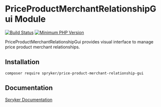 # PriceProductMerchantRelationshipGui Module
[![Build Status](https://travis-ci.org/spryker/price-product-merchant-relationship-gui.svg)](https://travis-ci.org/spryker/price-product-merchant-relationship-gui)
[![Minimum PHP Version](https://img.shields.io/badge/php-%3E%3D%207.3-8892BF.svg)](https://php.net/)

PriceProductMerchantRelationshipGui provides visual interface to manage price product merchant relationships.

## Installation

```
composer require spryker/price-product-merchant-relationship-gui
```

## Documentation

[Spryker Documentation](https://academy.spryker.com/developing_with_spryker/module_guide/modules.html)
